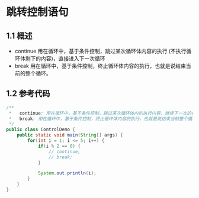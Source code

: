 # 跳转控制语句

## 1.1 概述

- continue 用在循环中，基于条件控制，跳过某次循环体内容的执行 (不执行循环体剩下的内容)，直接进入下一次循环
- break 用在循环中，基于条件控制，终止循环体内容的执行，也就是说结束当前的整个循环。

## 1.2 参考代码

```java
/**
 *   continue: 用在循环中，基于条件控制，跳过某次循环体内的执行内容，继续下一次的执行
 *   break: 用在循环中，基于条件控制，终止循环体内容的执行，也就是说结束当前整个循环
 */
public class ControlDemo {
    public static void main(String[] args) {
        for(int i = 1; i <= 5; i++) {
            if(i % 2 == 0) {
                // continue;
                // break;
            }

            System.out.println(i);
        }
    }
}
```

